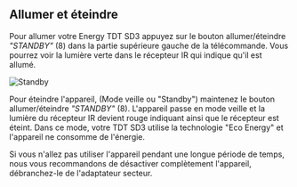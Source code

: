 ## Allumer et éteindre

Pour allumer votre Energy TDT SD3 appuyez sur le bouton allumer/éteindre *"STANDBY"* (8) dans la partie supérieure gauche de la télécommande. Vous pourrez voir la lumière verte dans le récepteur IR qui indique qu'il est allumé.

![Standby](http://static.energysistem.com/images/manuals/42510/5566d71610935.jpg)

Pour éteindre l'appareil, (Mode veille  ou "Standby") maintenez le bouton allumer/éteindre *"STANDBY"* (8). L'appareil passe en mode veille et la lumière du récepteur IR devient rouge indiquant ainsi que le récepteur est éteint. Dans ce mode, votre TDT SD3 utilise la technologie "Eco Energy" et l'appareil ne consomme de l'énergie.

Si vous n'allez pas utiliser l'appareil pendant une longue période de temps, nous vous recommandons de désactiver complètement l'appareil, débranchez-le de l'adaptateur secteur.



